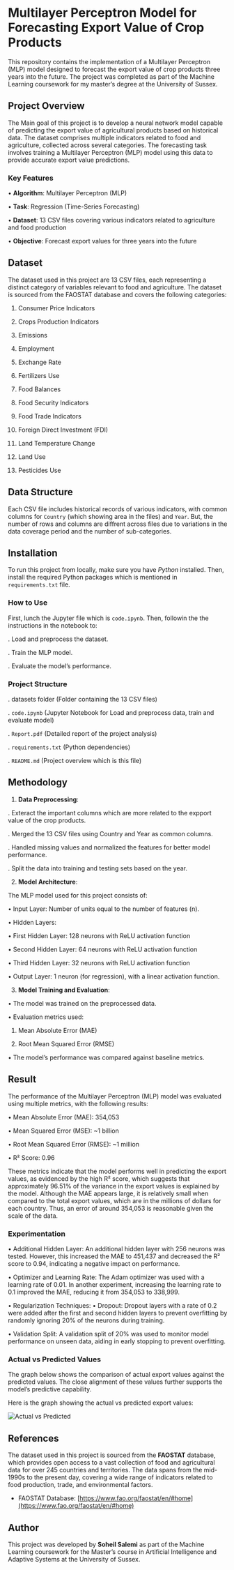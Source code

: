 # Multilayer Perceptron Model for Forecasting Export Value of Crop Products

This repository contains the implementation of a Multilayer Perceptron (MLP) model designed to 
forecast the export value of crop products three years into the future. 
The project was completed as part of the Machine Learning coursework for my master’s degree at the University of Sussex.


## Project Overview
The Main goal of this project is to develop a neural network model capable of predicting the export value of
agricultural products based on historical data. The dataset comprises multiple indicators related to 
food and agriculture, collected across several categories. The forecasting task involves training 
a Multilayer Perceptron (MLP) model using this data to provide accurate export value predictions.

### Key Features

•	**Algorithm**: Multilayer Perceptron (MLP)

•	**Task**: Regression (Time-Series Forecasting)

•	**Dataset**: 13 CSV files covering various indicators related to agriculture and food production

•	**Objective**: Forecast export values for three years into the future


## Dataset

The dataset used in this project are 13 CSV files, each representing a 
distinct category of variables relevant to food and agriculture. 
The dataset is sourced from the FAOSTAT database and covers the following categories:

1.	Consumer Price Indicators
   
3.	Crops Production Indicators
   
5.	Emissions
   
7.	Employment
   
9.	Exchange Rate
    
11.	Fertilizers Use
    
13.	Food Balances
    
15.	Food Security Indicators
    
17.	Food Trade Indicators
    
19.	Foreign Direct Investment (FDI)
    
21.	Land Temperature Change
    
23.	Land Use
  
25.	Pesticides Use


## Data Structure

Each CSV file includes historical records of various indicators, 
with common columns for `Country` (which showing area in the files) and `Year`. But, 
the number of rows and columns are diffrent across files due to 
variations in the data coverage period and the number of sub-categories.

## Installation

To run this project from locally, make sure you have _Python_ installed. Then, install the required Python packages which 
is mentioned in `requirements.txt` file. 

### How to Use 

First, lunch the Jupyter file which is `code.ipynb`. Then, followin the the instructions in the notebook to:

. Load and preprocess the dataset.

. Train the MLP model. 

. Evaluate the model’s performance.



### Project Structure

.   datasets folder (Folder containing the 13 CSV files)

.   `code.ipynb` (Jupyter Notebook for Load and preprocess  data, train and evaluate model)

.    `Report.pdf` (Detailed report of the project analysis)

.   `requirements.txt` (Python dependencies)

.   `README.md` (Project overview which is this file)


## Methodology

1. **Data Preprocessing**:

. Exteract the important columns which are more related to the expport value of the crop products. 

. Merged the 13 CSV files using Country and Year as common columns.

. Handled missing values and normalized the features for better model performance.

. Split the data into training and testing sets based on the year.

2. **Model Architecture**:

The MLP model used for this project consists of:

•	Input Layer: Number of units equal to the number of features (n).

•	Hidden Layers:

   •	First Hidden Layer: 128 neurons with ReLU activation function
 
   •	Second Hidden Layer: 64 neurons with ReLU activation function
   
   •	Third Hidden Layer: 32 neurons with ReLU activation function
 
•	Output Layer: 1 neuron (for regression), with a linear activation function.

3. **Model Training and Evaluation**:

•	The model was trained on the preprocessed data.

•	Evaluation metrics used:

   1.	Mean Absolute Error (MAE)
      
   2.	Root Mean Squared Error (RMSE)

•	The model’s performance was compared against baseline metrics.


## Result 

The performance of the Multilayer Perceptron (MLP) model was evaluated using multiple metrics, with the following results:

•	Mean Absolute Error (MAE): 354,053

•	Mean Squared Error (MSE): ~1 billion

•	Root Mean Squared Error (RMSE): ~1 million

•	R² Score: 0.96

These metrics indicate that the model performs well in predicting the export values, as evidenced by the high R² score, which suggests that approximately 96.51% of the variance in the export values is explained by the model. Although the MAE appears large, it is relatively small when compared to the total export values, which are in the millions of dollars for each country. Thus, an error of around 354,053 is reasonable given the scale of the data.

### Experimentation

•	Additional Hidden Layer: An additional hidden layer with 256 neurons was tested. However, this increased the MAE to 451,437 and decreased the R² score to 0.94, indicating a negative impact on performance.

•	Optimizer and Learning Rate: The Adam optimizer was used with a learning rate of 0.01. In another experiment, increasing the learning rate to 0.1 improved the MAE, reducing it from 354,053 to 338,999.

•	Regularization Techniques:
   •	Dropout: Dropout layers with a rate of 0.2 were added after the first and second hidden layers to prevent overfitting by randomly ignoring 20% of the neurons during training.
   
   •	Validation Split: A validation split of 20% was used to monitor model performance on unseen data, aiding in early stopping to prevent overfitting.

### Actual vs Predicted Values

The graph below shows the comparison of actual export values against the predicted values. The close alignment of these values further supports the model’s predictive capability.

Here is the graph showing the actual vs predicted export values:

![Actual vs Predicted](result/actual_vs_predicted.png)

## References

The dataset used in this project is sourced from the **FAOSTAT** database, which provides open access to a vast collection of food and agricultural data for over 245 countries and territories. The data spans from the mid-1990s to the present day, covering a wide range of indicators related to food production, trade, and environmental factors.

- FAOSTAT Database: [https://www.fao.org/faostat/en/#home](https://www.fao.org/faostat/en/#home)


## Author

This project was developed by **Soheil Salemi** as part of the Machine Learning coursework for the Master’s course in Artificial Intelligence and Adaptive Systems at the University of Sussex.




